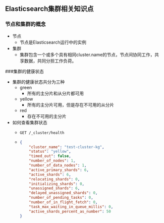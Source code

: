 ## Elasticsearch集群相关知识点

### 节点和集群的概念

- 节点
  - 节点是Elasticsearch运行中的实例
- 集群
  - 集群包含一个或多个具有相同cluster.name的节点，节点间协同工作，共享数据，共同分担工作负荷。

###集群的健康状态

- 集群的健康状态共分为三种
  - green
    - 所有的主分片和从分片都可用
  - yellow
    - 所有的主分片可用，但是存在不可用的从分片
  - red
    - 存在不可用的主分片
- 如何查看集群状态
  - ```http request
    GET /_cluster/health
    ```
  - ```json
    {
        "cluster_name": "test-cluster-kg",
        "status": "yellow",
        "timed_out": false,
        "number_of_nodes": 1,
        "number_of_data_nodes": 1,
        "active_primary_shards": 6,
        "active_shards": 6,
        "relocating_shards": 0,
        "initializing_shards": 0,
        "unassigned_shards": 6,
        "delayed_unassigned_shards": 0,
        "number_of_pending_tasks": 0,
        "number_of_in_flight_fetch": 0,
        "task_max_waiting_in_queue_millis": 0,
        "active_shards_percent_as_number": 50
    }
    ```
